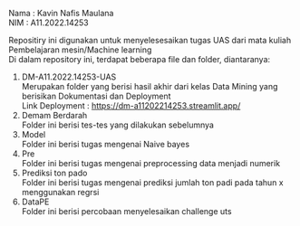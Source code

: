Nama  : Kavin Nafis Maulana <br/>
NIM  : A11.2022.14253 <br/>

Repositiry ini digunakan untuk menyelesesaikan tugas UAS dari mata kuliah Pembelajaran mesin/Machine learning <br/>
Di dalam repository ini, terdapat beberapa file dan folder, diantaranya: <br/>
1) DM-A11.2022.14253-UAS <br/>
   Merupakan folder yang berisi hasil akhir dari kelas Data Mining yang berisikan Dokumentasi dan Deployment <br/>
   Link Deployment : https://dm-a11202214253.streamlit.app/
   <br/>
3) Demam Berdarah<br/>
   Folder ini berisi tes-tes yang dilakukan sebelumnya
   <br/>
5) Model<br/>
   Folder ini berisi tugas mengenai Naive bayes
   <br/>
7) Pre<br/>
   Folder ini berisi tugas mengenai preprocessing data menjadi numerik
   <br/>
9) Prediksi ton pado<br/>
   Folder ini berisi tugas mengenai prediksi jumlah ton padi pada tahun x menggunakan regrsi
   <br/>
11) DataPE<br/>
   Folder ini berisi percobaan menyelesaikan challenge uts

